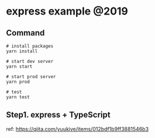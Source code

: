 # express example @2019

## Command

    # install packages
    yarn install

    # start dev server
    yarn start

    # start prod server
    yarn prod

    # test
    yarn test

## Step1. express + TypeScript

ref: https://qiita.com/yuukive/items/012bdf1b9ff3881546b3
